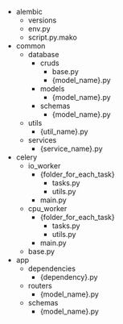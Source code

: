 - alembic
  - versions
  - env.py
  - script.py.mako
- common
  - database
    - cruds
      - base.py
      - {model_name}.py
    - models
      - {model_name}.py
    - schemas
      - {model_name}.py
  - utils
    - {util_name}.py
  - services
    - {service_name}.py
- celery
  - io_worker
    - {folder_for_each_task}
      - tasks.py
      - utils.py
    - main.py
  - cpu_worker
    - {folder_for_each_task}
      - tasks.py
      - utils.py
    - main.py
  - base.py
- app
  - dependencies
    - {dependency}.py
  - routers
    - {model_name}.py
  - schemas
    - {model_name}.py
